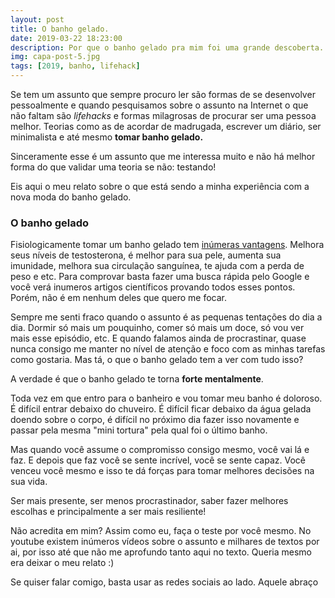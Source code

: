 ```yaml
---
layout: post
title: O banho gelado.
date: 2019-03-22 18:23:00
description: Por que o banho gelado pra mim foi uma grande descoberta.
img: capa-post-5.jpg
tags: [2019, banho, lifehack]
---
```

Se tem um assunto que sempre procuro ler são formas de se desenvolver pessoalmente e quando pesquisamos sobre o assunto na Internet 
o que não faltam são *lifehacks* e formas milagrosas de procurar ser uma pessoa melhor. Teorias como as de acordar de madrugada, escrever um diário, 
ser minimalista e até mesmo **tomar banho gelado.**

Sinceramente esse é um assunto que me interessa muito e não há melhor forma do que validar uma teoria se não: testando!

Eis aqui o meu relato sobre o que está sendo a minha experiência com a nova moda do banho gelado.

### O banho gelado

Fisiologicamente tomar um banho gelado tem [inúmeras vantagens](https://www.healthline.com/health/cold-shower-vs-hot-shower#2). Melhora 
seus níveis de testosterona, é melhor para sua pele, aumenta sua imunidade, melhora sua circulação sanguínea, te ajuda com a perda de peso e etc. 
Para comprovar basta fazer uma busca rápida pelo Google e você verá inumeros artigos científicos provando todos esses pontos. Porém, não é em nenhum deles que quero me focar.

Sempre me senti fraco quando o assunto é as pequenas tentações do dia a dia. Dormir só mais um pouquinho, comer só mais um doce, só vou ver mais esse episódio, etc. 
E quando falamos ainda de procrastinar, quase nunca consigo me manter no nível de atenção e foco com as minhas tarefas como gostaria. Mas tá, o que o banho gelado tem a ver com tudo isso?

A verdade é que o banho gelado te torna **forte mentalmente**. 

Toda vez em que entro para o banheiro e vou tomar meu banho é doloroso. É difícil entrar debaixo do chuveiro. É difícil ficar debaixo da água gelada doendo sobre o corpo, 
é difícil no próximo dia fazer isso novamente e passar pela mesma "mini tortura" pela qual foi o último banho.

Mas quando você assume o compromisso consigo mesmo, você vai lá e faz. E depois que faz você se sente incrível, você se sente capaz. Você venceu você mesmo e isso te dá forças para 
tomar melhores decisões na sua vida.

Ser mais presente, ser menos procrastinador, saber fazer melhores escolhas e principalmente a ser mais resiliente!

Não acredita em mim? Assim como eu, faça o teste por você mesmo. No youtube existem inúmeros vídeos sobre o assunto e milhares de textos por ai, por
isso até que não me aprofundo tanto aqui no texto. Queria mesmo era deixar o meu relato :)

Se quiser falar comigo, basta usar as redes sociais ao lado. Aquele abraço
